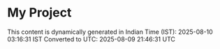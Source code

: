 # My Project

This content is dynamically generated in Indian Time (IST): 2025-08-10 03:16:31 IST
Converted to UTC: 2025-08-09 21:46:31 UTC
